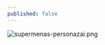 ```yaml
---
published: false
---
```

![supermenas-personazai.png]({{site.baseurl}}/img/personazai/supermenas-personazai.png)
